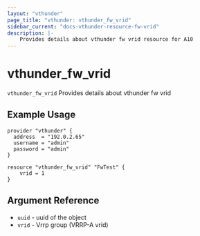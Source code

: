```yaml
---
layout: "vthunder"
page_title: "vthunder: vthunder_fw_vrid"
sidebar_current: "docs-vthunder-resource-fw-vrid"
description: |-
	Provides details about vthunder fw vrid resource for A10
---
```


# vthunder\_fw\_vrid

`vthunder_fw_vrid` Provides details about vthunder fw vrid
## Example Usage


```hcl
provider "vthunder" {
  address  = "192.0.2.65"
  username = "admin"
  password = "admin"
}

resource "vthunder_fw_vrid" "FwTest" {
	vrid = 1 
}
```

## Argument Reference

* `uuid` - uuid of the object
* `vrid` - Vrrp group (VRRP-A vrid)

